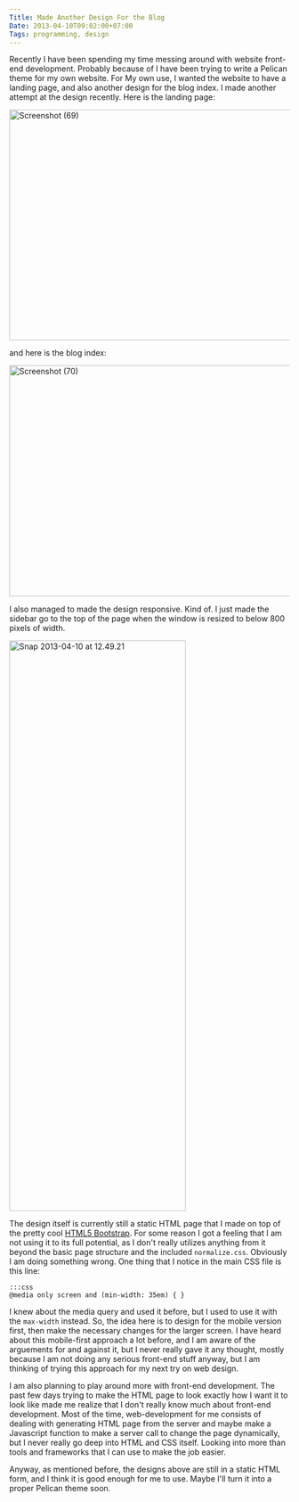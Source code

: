 ```yaml
---
Title: Made Another Design For the Blog
Date: 2013-04-10T09:02:00+07:00
Tags: programming, design
---
```



Recently I have been spending my time messing around with website front-end development. Probably because of I have been trying to write a Pelican theme for my own website. For My own use, I wanted the website to have a landing page, and also another design for the blog index. I made another attempt at the design recently. Here is the landing page:

<a href="http://www.flickr.com/photos/hendra2392/8636534196/" title="Screenshot (69) by p.hdra, on Flickr"><img src="http://farm9.staticflickr.com/8254/8636534196_ac410cec50_c.jpg" width="800" height="414" alt="Screenshot (69)"></a>

and here is the blog index:

<a href="http://www.flickr.com/photos/hendra2392/8636534164/" title="Screenshot (70) by p.hdra, on Flickr"><img src="http://farm9.staticflickr.com/8519/8636534164_497989410e_c.jpg" width="800" height="415" alt="Screenshot (70)"></a>

I also managed to made the design responsive. Kind of. I just made the sidebar go to the top of the page when the window is resized to below 800 pixels of width.

<a href="http://www.flickr.com/photos/hendra2392/8635873575/" title="Snap 2013-04-10 at 12.49.21 by p.hdra, on Flickr"><img src="http://farm9.staticflickr.com/8248/8635873575_153dd6e05e_b.jpg" width="317" height="1024" alt="Snap 2013-04-10 at 12.49.21"></a>

The design itself is currently still a static HTML page that I made on top of the pretty cool [HTML5 Bootstrap][h5bp]. For some reason I got a feeling that I am not using it to its full potential, as I don't really utilizes anything from it beyond the basic page structure and the included `normalize.css`. Obviously I am doing something wrong. One thing that I notice in the main CSS file is this line:

    :::css
    @media only screen and (min-width: 35em) { }

I knew about the media query and used it before, but I used to use it with the `max-width` instead. So, the idea here is to design for the mobile version first, then make the necessary changes for the larger screen. I have heard about this mobile-first approach a lot before, and I am aware of the arguements for and against it, but I never really gave it any thought, mostly because I am not doing any serious front-end stuff anyway, but I am thinking of trying this approach for my next try on web design.

I am also planning to play around more with front-end development. The past few days trying to make the HTML page to look exactly how I want it to look like made me realize that I don't really know much about front-end development. Most of the time, web-development for me consists of dealing with generating HTML page from the server and maybe make a Javascript function to make a server call to change the page dynamically, but I never really go deep into HTML and CSS itself. Looking into more than tools and frameworks that I can use to make the job easier.

Anyway, as mentioned before, the designs above are still in a static HTML form, and I think it is good enough for me to use. Maybe I'll turn it into a proper Pelican theme soon.

[h5bp]: http://html5boilerplate.com/
